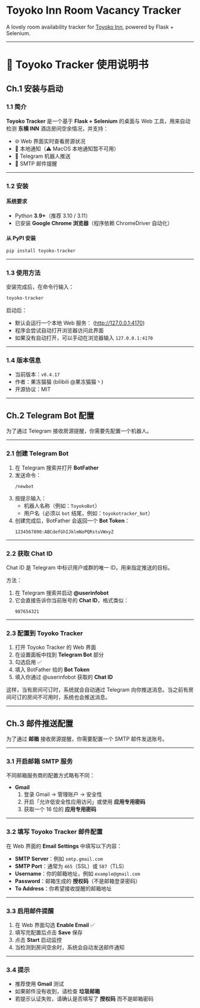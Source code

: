 # Toyoko Inn Room Vacancy Tracker

A lovely room availability tracker for [Toyoko Inn](https://www.toyoko-inn.com/), powered by Flask + Selenium.


---


# 📘 Toyoko Tracker 使用说明书

## Ch.1 安装与启动

### 1.1 简介

**Toyoko Tracker** 是一个基于 **Flask + Selenium** 的桌面与 Web 工具，用来自动检测 **东横 INN** 酒店房间空余情况，并支持：

- 🌐 Web 界面实时查看房源状况  
- 🔔 本地通知（⚠️ MacOS 本地通知暂不可用）  
- 🤖 Telegram 机器人推送  
- 📧 SMTP 邮件提醒  

---

### 1.2 安装

#### 系统要求
- Python **3.9+**（推荐 3.10 / 3.11）  
- 已安装 **Google Chrome 浏览器**（程序依赖 ChromeDriver 自动化）  

#### 从 PyPI 安装
```bash
pip install toyoko-tracker
```

---

### 1.3 使用方法

安装完成后，在命令行输入：

```bash
toyoko-tracker
```

启动后：

- 默认会运行一个本地 Web 服务： (http://127.0.0.1:4170)  
- 程序会尝试自动打开浏览器访问此界面  
- 如果没有自动打开，可以手动在浏览器输入 `127.0.0.1:4170`  

---

### 1.4 版本信息

- 当前版本：`v0.4.17`  
- 作者：果冻猫猫 (bilibili @果冻猫猫丶)  
- 开源协议：MIT  

---

## Ch.2 Telegram Bot 配置

为了通过 Telegram 接收房源提醒，你需要先配置一个机器人。

---

### 2.1 创建 Telegram Bot

1. 在 Telegram 搜索并打开 **BotFather**  
2. 发送命令：  
   ```
   /newbot
   ```
3. 按提示输入：  
   - 机器人名称（例如：`ToyokoBot`）  
   - 用户名（必须以 `bot` 结尾，例如：`toyokotracker_bot`）  
4. 创建完成后，BotFather 会返回一个 **Bot Token**：  
   ```
   1234567890:ABCdefGhIJklmNoPQRstuVWxyZ
   ```

---

### 2.2 获取 Chat ID

Chat ID 是 Telegram 中标识用户或群的唯一 ID，用来指定推送的目标。

方法：

1. 在 Telegram 搜索并启动 **@userinfobot**  
2. 它会直接告诉你当前账号的 **Chat ID**，格式类似：  
   ```
   987654321
   ```

---

### 2.3 配置到 Toyoko Tracker

1. 打开 Toyoko Tracker 的 Web 界面  
2. 在设置面板中找到 **Telegram Bot** 部分  
3. 勾选启用 ✅  
4. 填入 BotFather 给的 **Bot Token**  
5. 填入你通过 @userinfobot 获取的 **Chat ID**  

这样，当有房间可订时，系统就会自动通过 Telegram 向你推送消息。当之前有房间可订的房间不可用时，系统也会推送消息。

---

## Ch.3 邮件推送配置

为了通过 **邮箱** 接收房源提醒，你需要配置一个 SMTP 邮件发送账号。  

---

### 3.1 开启邮箱 SMTP 服务

不同邮箱服务商的配置方式略有不同：  

- **Gmail**  
  1. 登录 Gmail → 管理账户 → 安全性  
  2. 开启「允许低安全性应用访问」或使用 **应用专用密码**  
  3. 获取一个 16 位的 **应用专用密码**  

---

### 3.2 填写 Toyoko Tracker 邮件配置

在 Web 界面的 **Email Settings** 中填写以下内容：  

- **SMTP Server**：例如 `smtp.gmail.com`  
- **SMTP Port**：通常为 `465`（SSL）或 `587`（TLS）  
- **Username**：你的邮箱地址，例如 `example@gmail.com`  
- **Password**：邮箱生成的 **授权码**（不是邮箱登录密码）  
- **To Address**：你希望接收提醒的邮箱地址  

---

### 3.3 启用邮件提醒

1. 在 Web 界面勾选 **Enable Email** ✅  
2. 填写完配置后点击 **Save** 保存  
3. 点击 **Start** 启动监控  
4. 当检测到房间空余时，系统会自动发送邮件通知  

---

### 3.4 提示

- 推荐使用 **Gmail** 测试  
- 如果邮件没有收到，请检查 **垃圾邮箱**  
- 若提示认证失败，请确认是否填写了 **授权码** 而不是邮箱密码  


